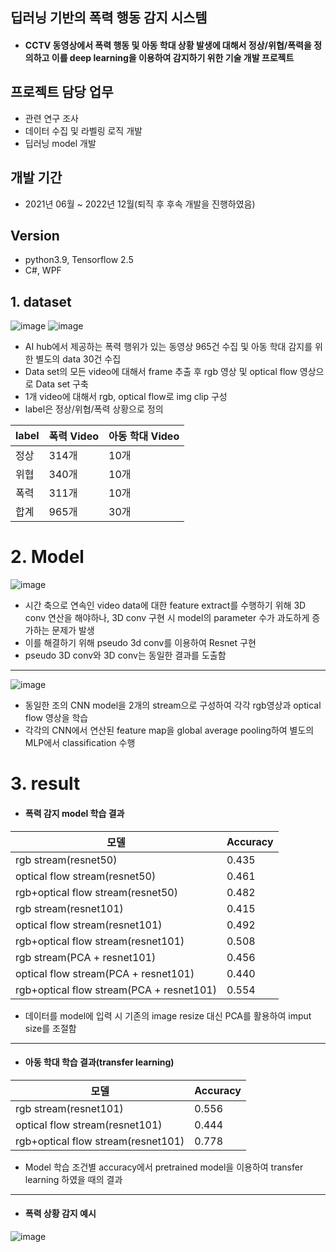 ## 딥러닝 기반의 폭력 행동 감지 시스템

* #### CCTV 동영상에서 폭력 행동 및 아동 학대 상황 발생에 대해서 정상/위협/폭력을 정의하고 이를 deep learning을 이용하여 감지하기 위한 기술 개발 프로젝트

## 프로젝트 담당 업무
* 관련 연구 조사
* 데이터 수집 및 라벨링 로직 개발
* 딥러닝 model 개발

## 개발 기간
* 2021년 06월 ~ 2022년 12월(퇴직 후 후속 개발을 진행하였음)

## Version
* python3.9, Tensorflow 2.5
* C#, WPF

## 1. dataset
![image](https://user-images.githubusercontent.com/93234544/206907597-4dd7f7b9-c60d-48c1-8502-5596563b8419.png)
![image](https://user-images.githubusercontent.com/93234544/206907613-570347d3-11bd-473a-a437-0d917768c013.png)

* AI hub에서 제공하는 폭력 행위가 있는 동영상 965건 수집 및 아동 학대 감지를 위한 별도의 data 30건 수집
* Data set의 모든 video에 대해서 frame 추출 후 rgb 영상 및 optical flow 영상으로 Data set 구축
* 1개 video에 대해서 rgb, optical flow로 img clip 구성
* label은 정상/위협/폭력 상황으로 정의

label|폭력 Video|아동 학대 Video
---|---|---|
정상|314개|10개|
위협|340개|10개|
폭력|311개|10개|
합계|965개|30개|

# 2. Model
![image](https://user-images.githubusercontent.com/93234544/206909360-066241e5-c53c-4200-8cbe-14a9dbc01f75.png)
* 시간 축으로 연속인 video data에 대한 feature extract를 수행하기 위해 3D conv 연산을 해야하나, 3D conv 구현 시 model의 parameter 수가 과도하게 증가하는 문제가 발생
* 이를 해결하기 위해 pseudo 3d conv를 이용하여 Resnet 구현
* pseudo 3D conv와 3D conv는 동일한 결과를 도출함
***
![image](https://user-images.githubusercontent.com/93234544/206909109-ddabe3d9-ee43-4604-af2c-9c99dd0b3af1.png)
* 동일한 조의 CNN model을 2개의 stream으로 구성하여 각각 rgb영상과 optical flow 영상을 학습
* 각각의 CNN에서 연산된 feature map을 global average pooling하여 별도의 MLP에서 classification 수행

# 3. result 
* #### 폭력 감지 model 학습 결과
모델|Accuracy
---|---|
rgb stream(resnet50)|0.435|
optical flow stream(resnet50)|0.461|
rgb+optical flow stream(resnet50)|0.482|
rgb stream(resnet101)|0.415|
optical flow stream(resnet101)|0.492|
rgb+optical flow stream(resnet101)|0.508|
rgb stream(PCA + resnet101)|0.456|
optical flow stream(PCA + resnet101)|0.440|
rgb+optical flow stream(PCA + resnet101)|0.554|
* 데이터를 model에 입력 시 기존의 image resize 대신 PCA를 활용하여 imput size를 조절함
 *** 
* #### 아동 학대 학습 결과(transfer learning)
모델|Accuracy
---|---|
rgb stream(resnet101)|0.556|
optical flow stream(resnet101)|0.444|
rgb+optical flow stream(resnet101)|0.778|
* Model 학습 조건별 accuracy에서 pretrained model을 이용하여 transfer learning 하였을 때의 결과
*** 

* #### 폭력 상황 감지 예시
 ![image](https://user-images.githubusercontent.com/93234544/206910423-b1904e03-3cd3-4158-89ed-d09e23ac98ff.png)

  
  
